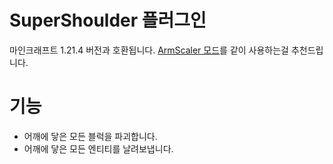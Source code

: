 # SuperShoulder 플러그인
마인크래프트 1.21.4 버전과 호환됩니다.
[ArmScaler 모드](https://github.com/Lukim9/ArmScaler)를 같이 사용하는걸 추천드립니다.

# 기능
- 어깨에 닿은 모든 블럭을 파괴합니다.
- 어깨에 닿은 모든 엔티티를 날려보냅니다.
